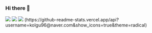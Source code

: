 ### Hi there 👋

<!--
**umyunho/umyunho** is a ✨ _special_ ✨ repository because its `README.md` (this file) appears on your GitHub profile.

Here are some ideas to get you started:

- 🔭 I’m currently working on ...
- 🌱 I’m currently learning ...
- 👯 I’m looking to collaborate on ...
- 🤔 I’m looking for help with ...
- 💬 Ask me about ...
- 📫 How to reach me: ...
- 😄 Pronouns: ...
- ⚡ Fun fact: ...
--><img src="https://img.shields.io/badge/Android-3DDC84?style=flat-square&logo=Android&logoColor=white"/>
<img src="https://img.shields.io/badge/WEB-000000?style=plastic&logo=webex&logoColor=000000"/>
<img src="https://img.shields.io/badge/Java-000000?style=plastic&logo=webex&logoColor=000000"/>
(https://github-readme-stats.vercel.app/api?username=kolgu96@naver.com&show_icons=true&theme=radical)

